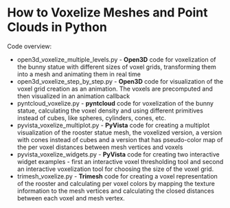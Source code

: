 # How to Voxelize Meshes and Point Clouds in Python

Code overview:

- open3d_voxelize_multiple_levels.py - **Open3D** code for voxelization of the bunny statue with different sizes of voxel grids, transforming them into a mesh and animating them in real time
- open3d_voxelize_step_by_step.py - **Open3D** code for visualization of the voxel grid creation as an animation. The voxels are precomputed and then visualized in an animation callback
- pyntcloud_voxelize.py - **pyntcloud** code for voxelization of the bunny statue, calculating the voxel density and using different primitives instead of cubes, like spheres, cylinders, cones, etc.
- pyvista_voxelize_multiplot.py - **PyVista** code for creating a multiplot visualization of the rooster statue mesh, the voxelized version, a version with cones instead of cubes and a version that has pseudo-color map of the per voxel distances between mesh vertices and voxels
- pyvista_voxelize_widgets.py - **PyVista** code for creating two interactive widget examples - first an interactive voxel thresholding tool and second an interactive voxelization tool for choosing the size of the voxel grid.
- trimesh_voxelize.py - **Trimesh** code for creating a voxel representation of the rooster and calculating per voxel colors by mapping the texture information to the mesh vertices and calculating the closed distances between each voxel and mesh vertex. 

